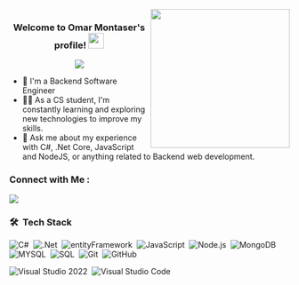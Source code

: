 
<img width="250" align="right" src="https://c.tenor.com/_DOBjnGspYAAAAAM/code-coding.gif">

<h3 align="center">
  Welcome to Omar Montaser's profile!
  <img src="https://media.giphy.com/media/hvRJCLFzcasrR4ia7z/giphy.gif" width="28">
</h3>

<!-- Typing SVG by DenverCoder1 - https://github.com/DenverCoder1/readme-typing-svg -->
<p align="center">
  <a href="https://github.com/DenverCoder1/readme-typing-svg"><img src="https://readme-typing-svg.herokuapp.com/?lines=Backend%20web%20developer;Always%20learning%20new%20things&font=Fira%20Code&center=true&width=440&height=45&color=f75c7e&vCenter=true&size=22"></a>
</p> 

- 🏢 I'm a Backend Software Engineer 
- 👨‍💻 As a CS student, I'm constantly learning and exploring new technologies to improve my skills.
- 💬 Ask me about my experience with C#, .Net Core, JavaScript and NodeJS, or anything related to Backend web development.

### Connect with Me :

<a href="https://linkedin.com/in/omar-montaser-47113a229" target="_blank"><img src="https://img.shields.io/badge/-Omar%20Montaser-0077B5?style=for-the-badge&logo=Linkedin&logoColor=white"/></a>

### 🛠 &nbsp;Tech Stack
![C#](https://img.shields.io/badge/-CSharp-05122A?style=flat&logo=CSharp)&nbsp;
![.Net](https://img.shields.io/badge/-dotnet-05122A?style=flat&logo=dotnet)&nbsp;
![entityFramework](https://img.shields.io/badge/-entityFramework-05122A?style=flat&logo=entityFramework)&nbsp;
![JavaScript](https://img.shields.io/badge/-JavaScript-05122A?style=flat&logo=javascript)&nbsp;
![Node.js](https://img.shields.io/badge/-Node.js-05122A?style=flat&logo=node.js&logoColor=339933)&nbsp;
![MongoDB](https://img.shields.io/badge/-MongoDB-05122A?style=flat&logo=MongoDB)&nbsp;
![MYSQL](https://img.shields.io/badge/-MYSQL-05122A?style=flat&logo=MYSQL)&nbsp;
![SQL](https://img.shields.io/badge/-SQLServer-05122A?style=flat&logo=SQL)&nbsp;
![Git](https://img.shields.io/badge/-Git-05122A?style=flat&logo=git)&nbsp;
![GitHub](https://img.shields.io/badge/-GitHub-05122A?style=flat&logo=github)&nbsp;

![Visual Studio 2022](https://img.shields.io/badge/-Visual%20Studio%202022-05122A?style=flat&logo=visual-studio-2022&logoColor=007ACC)&nbsp;
![Visual Studio Code](https://img.shields.io/badge/-Visual%20Studio%20Code-05122A?style=flat&logo=visual-studio-code&logoColor=007ACC)&nbsp;
